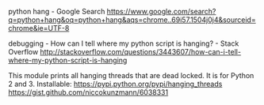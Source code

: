 python hang - Google Search
 https://www.google.com/search?q=python+hang&oq=python+hang&aqs=chrome..69i57.1504j0j4&sourceid=chrome&ie=UTF-8

debugging - How can I tell where my python script is hanging? - Stack Overflow
 http://stackoverflow.com/questions/3443607/how-can-i-tell-where-my-python-script-is-hanging

This module prints all hanging threads that are dead locked. It is for Python 2 and 3. Installable: https://pypi.python.org/pypi/hanging_threads
 https://gist.github.com/niccokunzmann/6038331
